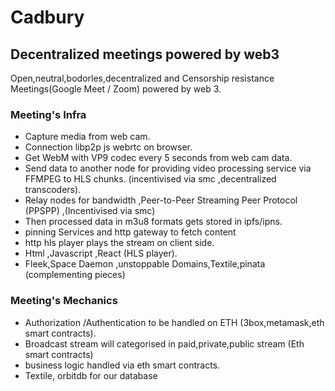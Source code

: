 # Cadbury
## Decentralized meetings powered by web3

Open,neutral,bodorles,decentralized and Censorship resistance Meetings(Google Meet / Zoom) powered by web 3.

### Meeting's Infra
* Capture media from web cam. 
* Connection libp2p js webrtc on browser.
* Get WebM with VP9 codec every 5 seconds from web cam data.
* Send data to another node for providing video processing service via FFMPEG  to HLS chunks. (incentivised via smc ,decentralized transcoders).
* Relay nodes for bandwidth ,Peer-to-Peer Streaming Peer Protocol (PPSPP) ,(Incentivised via smc)
* Then processed data in m3u8 formats gets stored in ipfs/ipns.
* pinning Services and http gateway to fetch content
* http hls player plays the stream on client side.
* Html ,Javascript ,React (HLS player).
* Fleek,Space Daemon ,unstoppable Domains,Textile,pinata (complementing pieces) 


### Meeting's Mechanics
* Authorization /Authentication to be handled on ETH (3box,metamask,eth smart contracts).
* Broadcast stream will categorised in paid,private,public stream (Eth smart contracts)
* business logic handled via eth smart contracts.
* Textile, orbitdb for our database



